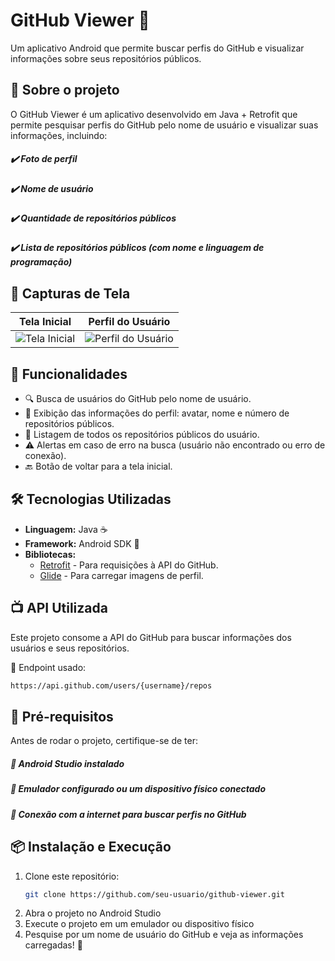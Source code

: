 # GitHub Viewer 🚀

Um aplicativo Android que permite buscar perfis do GitHub e visualizar informações sobre seus repositórios públicos.

## 🐜 Sobre o projeto
O GitHub Viewer é um aplicativo desenvolvido em Java + Retrofit que permite pesquisar perfis do GitHub pelo nome de usuário e visualizar suas informações, incluindo:

##### ✔️ Foto de perfil
##### ✔️ Nome de usuário
##### ✔️ Quantidade de repositórios públicos
##### ✔️ Lista de repositórios públicos (com nome e linguagem de programação)

## 📸 Capturas de Tela
| Tela Inicial | Perfil do Usuário |
|-------------|------------------|
| ![Tela Inicial](./screenshots/tela_inicial.png) | ![Perfil do Usuário](./screenshots/perfil_usuario.png) |

## 📌 Funcionalidades
- 🔍 Busca de usuários do GitHub pelo nome de usuário.
- 📄 Exibição das informações do perfil: avatar, nome e número de repositórios públicos.
- 📂 Listagem de todos os repositórios públicos do usuário.
- ⚠️ Alertas em caso de erro na busca (usuário não encontrado ou erro de conexão).
- 🔙 Botão de voltar para a tela inicial.

## 🛠️ Tecnologias Utilizadas
- **Linguagem:** Java ☕
- **Framework:** Android SDK 📱
- **Bibliotecas:**  
  - [Retrofit](https://square.github.io/retrofit/) - Para requisições à API do GitHub.
  - [Glide](https://github.com/bumptech/glide) - Para carregar imagens de perfil.

## 📺 API Utilizada
Este projeto consome a API do GitHub para buscar informações dos usuários e seus repositórios.

🔗 Endpoint usado:

```sh
https://api.github.com/users/{username}/repos
```

## 📌 Pré-requisitos
Antes de rodar o projeto, certifique-se de ter:

##### 🔹 Android Studio instalado
##### 🔹 Emulador configurado ou um dispositivo físico conectado
##### 🔹 Conexão com a internet para buscar perfis no GitHub

## 📦 Instalação e Execução
1. Clone este repositório:
   ```sh
   git clone https://github.com/seu-usuario/github-viewer.git
   ```
2. Abra o projeto no Android Studio
3. Execute o projeto em um emulador ou dispositivo físico
4. Pesquise por um nome de usuário do GitHub e veja as informações carregadas! 🎉
